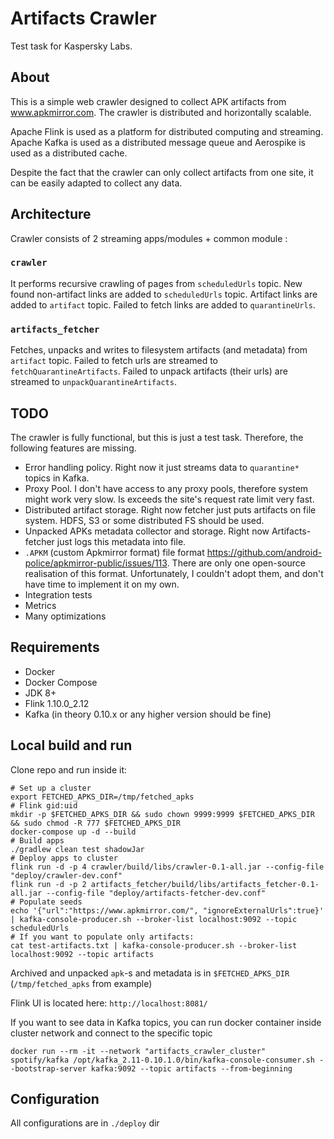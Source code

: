 # Artifacts Crawler

Test task for Kaspersky Labs.

## About
 
This is a simple web crawler designed to collect APK artifacts from www.apkmirror.com. 
The crawler is distributed and horizontally scalable. 

Apache Flink is used as a platform for distributed computing and streaming. 
Apache Kafka is used as a distributed message queue and Aerospike is used as a distributed cache.

Despite the fact that the crawler can only collect artifacts from one site, it can be easily adapted to collect any data.

## Architecture

Crawler consists of 2 streaming apps/modules + common module :

### `crawler` 

It performs recursive crawling of pages from `scheduledUrls` topic. 
New found non-artifact links are added to `scheduledUrls` topic. 
Artifact links are added to `artifact` topic.
Failed to fetch links are added to `quarantineUrls`.

### `artifacts_fetcher`

Fetches, unpacks and writes to filesystem artifacts (and metadata) from `artifact` topic.
Failed to fetch urls are streamed to `fetchQuarantineArtifacts`.
Failed to unpack artifacts (their urls) are streamed to `unpackQuarantineArtifacts`. 

## TODO

The crawler is fully functional, but this is just a test task. Therefore, the following features are missing.

* Error handling policy. Right now it just streams data to `quarantine*` topics in Kafka.
* Proxy Pool. I don't have access to any proxy pools, therefore system might work very slow. 
Is exceeds the site's request rate limit very fast.
* Distributed artifact storage. Right now fetcher just puts artifacts on file system. HDFS, S3 or some distributed FS 
should be used.
* Unpacked APKs metadata collector and storage. Right now Artifacts-fetcher just logs this metadata into file.
* `.APKM` (custom Apkmirror format) file format https://github.com/android-police/apkmirror-public/issues/113. 
There are only one open-source realisation of this format. Unfortunately, I couldn't adopt them, and don't have time
to implement it on my own.
* Integration tests
* Metrics
* Many optimizations

## Requirements

* Docker
* Docker Compose
* JDK 8+
* Flink 1.10.0_2.12
* Kafka (in theory 0.10.x or any higher version should be fine)  

## Local build and run

Clone repo and run inside it:

```shell script
# Set up a cluster
export FETCHED_APKS_DIR=/tmp/fetched_apks
# Flink gid:uid
mkdir -p $FETCHED_APKS_DIR && sudo chown 9999:9999 $FETCHED_APKS_DIR && sudo chmod -R 777 $FETCHED_APKS_DIR
docker-compose up -d --build
# Build apps
./gradlew clean test shadowJar
# Deploy apps to cluster
flink run -d -p 4 crawler/build/libs/crawler-0.1-all.jar --config-file "deploy/crawler-dev.conf"
flink run -d -p 2 artifacts_fetcher/build/libs/artifacts_fetcher-0.1-all.jar --config-file "deploy/artifacts-fetcher-dev.conf"
# Populate seeds
echo '{"url":"https://www.apkmirror.com/", "ignoreExternalUrls":true}' | kafka-console-producer.sh --broker-list localhost:9092 --topic scheduledUrls
# If you want to populate only artifacts:
cat test-artifacts.txt | kafka-console-producer.sh --broker-list localhost:9092 --topic artifacts
```

Archived and unpacked `apk`-s and metadata is in `$FETCHED_APKS_DIR` (`/tmp/fetched_apks` from example)

Flink UI is located here: `http://localhost:8081/`

If you want to see data in Kafka topics, you can run docker container inside cluster network and connect to the specific topic

`docker run --rm -it --network "artifacts_crawler_cluster" spotify/kafka /opt/kafka_2.11-0.10.1.0/bin/kafka-console-consumer.sh --bootstrap-server kafka:9092 --topic artifacts --from-beginning`

## Configuration 

All configurations are in `./deploy` dir